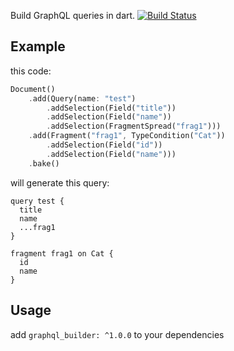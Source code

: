 Build GraphQL queries in dart.
[![Build Status](https://travis-ci.com/SahandAkbarzadeh/graphql_builder.svg?branch=master)](https://travis-ci.com/SahandAkbarzadeh/graphql_builder)
## Example
this code:
```dart
Document()
    .add(Query(name: "test")
        .addSelection(Field("title"))
        .addSelection(Field("name"))
        .addSelection(FragmentSpread("frag1")))
    .add(Fragment("frag1", TypeCondition("Cat"))
        .addSelection(Field("id"))
        .addSelection(Field("name")))
    .bake()
```
will generate this query:
```
query test {
  title
  name
  ...frag1
} 

fragment frag1 on Cat {
  id
  name
}
```

## Usage

add `graphql_builder: ^1.0.0` to your dependencies
